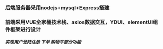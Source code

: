 ### 后端服务器采用nodejs+mysql+Express搭建
### 前端采用VUE全家桶技术栈、axios数据交互，YDUI、elementUI组件框架进行设计
##### 实现用户登陆注册  下单  购物车部分功能
